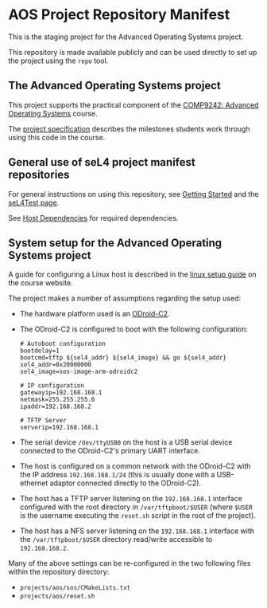 <!--
     Copyright 2020, Data61
     Commonwealth Scientific and Industrial Research Organisation (CSIRO)
     ABN 41 687 119 230.

     This software may be distributed and modified according to the terms of
     the BSD 2-Clause license. Note that NO WARRANTY is provided.
     See "LICENSE_BSD2.txt" for details.

     @TAG(DATA61_BSD)
-->
AOS Project Repository Manifest
===============================

This is the staging project for the Advanced Operating Systems project.

This repository is made available publicly and can be used directly to
set up the project using the `repo` tool.

The Advanced Operating Systems project
--------------------------------------

This project supports the practical component of the [COMP9242:
Advanced Operating Systems](https://www.cse.unsw.edu.au/~cs9242/)
course.

The [project specification](https://www.cse.unsw.edu.au/~cs9242/current/project/index.shtml)
describes the milestones students work through using this code in the
course.

General use of seL4 project manifest repositories
-------------------------------------------------

For general instructions on using this repository, see [Getting Started](https://docs.sel4.systems/GettingStarted)
and the [seL4Test page](https://docs.sel4.systems/seL4Test).

See [Host Dependencies](https://docs.sel4.systems/HostDependencies) for
required dependencies.

System setup for the Advanced Operating Systems project
-------------------------------------------------------

A guide for configuring a Linux host is described in the [linux setup
guide](https://www.cse.unsw.edu.au/~cs9242/current/project/linux.shtml)
on the course website.

The project makes a number of assumptions regarding the setup used:

* The hardware platform used is an
  [ODroid-C2](https://www.hardkernel.com/shop/odroid-c2/).
* The ODroid-C2 is configured to boot with the following configuration:

  ```
  # Autoboot configuration
  bootdelay=1
  bootcmd=tftp ${sel4_addr} ${sel4_image} && go ${sel4_addr}
  sel4_addr=0x20000000
  sel4_image=sos-image-arm-odroidc2

  # IP configuration
  gatewayip=192.168.168.1
  netmask=255.255.255.0
  ipaddr=192.168.168.2

  # TFTP Server
  serverip=192.168.168.1
  ```
* The serial device `/dev/ttyUSB0` on the host is a USB serial device
  connected to the ODroid-C2's primary UART interface.
* The host is configured on a common network with the ODroid-C2 with
  the IP address `192.168.168.1/24` (this is usually done with a
  USB-ethernet adaptor connected directly to the ODroid-C2).
* The host has a TFTP server listening on the `192.168.168.1` interface
  configured with the root directory in `/var/tftpboot/$USER` (where
  `$USER` is the username executing the `reset.sh` script in the root of
  the project).
* The host has a NFS server listening on the `192.168.168.1` interface
  with the `/var/tftpboot/$USER` directory read/write accessible to
  `192.168.168.2`.

Many of the above settings can be re-configured in the two following
files within the repository directory:

* `projects/aos/sos/CMakeLists.txt`
* `projects/aos/reset.sh`
